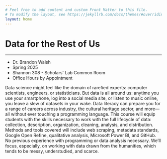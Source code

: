 ```yaml
---
# Feel free to add content and custom Front Matter to this file.
# To modify the layout, see https://jekyllrb.com/docs/themes/#overriding-theme-defaults
layout: home
---
```

# Data for the Rest of Us
---

* Dr. Brandon Walsh
* Spring 2025
* Shannon 308 - Scholars' Lab Common Room
* Office Hours by Appointment

Data science might feel like the domain of rarefied experts: computer scientists, engineers, or statisticians. But data is all around us: anytime you use your smartphone, log into a social media site, or listen to music online, you leave a slew of datasets in your wake. Data literacy can prepare you for a range of careers across industry, the cultural heritage sector, and more—all without ever touching a programming language. This course will equip students with the skills necessary to work with the full lifecycle of data: collection, description, organization, cleaning, analysis, and distribution. Methods and tools covered will include web scraping, metadata standards, Google Open Refine, qualitative analysis, Microsoft Power BI, and GitHub. No previous experience with programming or data analysis necessary. We’ll focus, especially, on working with data drawn from the humanities, which tends to be messy, understudied, and scarce. 
